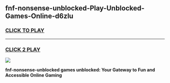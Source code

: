 
## fnf-nonsense-unblocked-Play-Unblocked-Games-Online-d6zlu
<h3>
<a href="https://premium76.site?title=fnf-nonsense-unblocked&ref=25A">CLICK TO PLAY</a></h3>
<hr>

<h3>
<a href="https://premium76.site?title=fnf-nonsense-unblocked&ref=25A">CLICK 2 PLAY</a>
  
</h3>

<a href="https://premium76.site?title=fnf-nonsense-unblocked&ref=25A"><img src="https://clearcache.store/games.png"></a>


**fnf-nonsense-unblocked games unblocked: Your Gateway to Fun and Accessible Online Gaming**
